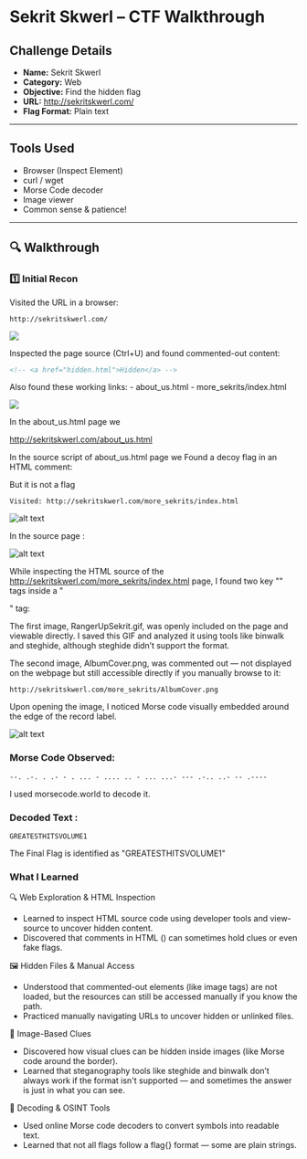 #  Sekrit Skwerl – CTF Walkthrough

##  Challenge Details

- **Name:** Sekrit Skwerl  
- **Category:** Web  
- **Objective:** Find the hidden flag  
- **URL:** http://sekritskwerl.com/  
- **Flag Format:** Plain text

---

##  Tools Used

- Browser (Inspect Element)
- curl / wget
- Morse Code decoder
- Image viewer 
- Common sense & patience!

---

## 🔍 Walkthrough

### 1️⃣ Initial Recon

Visited the URL in a browser:

```text
http://sekritskwerl.com/

```

![](./images/image.png)

Inspected the page source (Ctrl+U) and found commented-out content:

```html
<!-- <a href="hidden.html">Hidden</a> -->
```

Also found these working links:
    - about_us.html
    - more_sekrits/index.html

![](./images/image-1.png)


In the about_us.html page we 

http://sekritskwerl.com/about_us.html

In the source script of  about_us.html page we 
Found a decoy flag in an HTML comment:

<!-- flag{sometimesFlagsAreInHTMLComments}> -->

But it is not a flag


```
Visited: http://sekritskwerl.com/more_sekrits/index.html

```

![alt text](images/image-2.png)

In the source page :

![alt text](images/image-4.png)

While inspecting the HTML source of the http://sekritskwerl.com/more_sekrits/index.html page, I found two key "<img>" tags inside a "<p>" tag:

The first image, RangerUpSekrit.gif, was openly included on the page and viewable directly.
 I saved this GIF and analyzed it using tools like binwalk and steghide, although steghide didn’t support the format.

The second image, AlbumCover.png, was commented out — not displayed on the webpage but still accessible directly if you manually browse to it:

```
http://sekritskwerl.com/more_sekrits/AlbumCover.png
```

Upon opening the image, I noticed Morse code visually embedded around the edge of the record label.

![alt text](images/image-5.png)


### Morse Code Observed:

```
--. .-. . .- - . ... - .... .. - ... ...- --- .-.. ..- -- .----

```

I used morsecode.world to decode it.

### Decoded Text :
```
GREATESTHITSVOLUME1

```

The Final Flag is identified as  "GREATESTHITSVOLUME1"




### What I Learned

🔍 Web Exploration & HTML Inspection
- Learned to inspect HTML source code using developer tools and view-source to uncover hidden content.
- Discovered that comments in HTML (<!-- ... -->) can sometimes hold clues or even fake flags.

🖼️ Hidden Files & Manual Access
- Understood that commented-out elements (like image tags) are not loaded, but the resources can still be accessed manually if you know the path.
- Practiced manually navigating URLs to uncover hidden or unlinked files.

🎯 Image-Based Clues
- Discovered how visual clues can be hidden inside images (like Morse code around the border).
- Learned that steganography tools like steghide and binwalk don’t always work if the format isn't supported — and sometimes the answer is just in what you can see.

🔡 Decoding & OSINT Tools

- Used online Morse code decoders to convert symbols into readable text.
- Learned that not all flags follow a flag{} format — some are plain strings.


